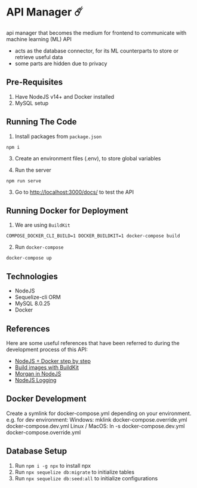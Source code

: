 # API Manager  ☄️
api manager that becomes the medium for frontend to communicate with machine learning (ML) API
- acts as the database connector, for its ML counterparts to store or retrieve useful data
- some parts are hidden due to privacy 

## Pre-Requisites

1. Have NodeJS v14+ and Docker installed
2. MySQL setup

## Running The Code

1. Install packages from `package.json`

```
npm i
```
3. Create an environment files (.env), to store global variables

2. Run the server

```
npm run serve
```

3. Go to [http://localhost:3000/docs/](http://localhost:3000/docs/) to test the API

## Running Docker for Deployment

1. We are using `BuildKit`

```
COMPOSE_DOCKER_CLI_BUILD=1 DOCKER_BUILDKIT=1 docker-compose build
```

2. Run `docker-compose`

```
docker-compose up
```

## Technologies

- NodeJS
- Sequelize-cli ORM
- MySQL 8.0.25
- Docker

## References

Here are some useful references that have been referred to during the development process of this API:

- [NodeJS + Docker step by step](https://blog.logrocket.com/node-js-docker-improve-dx/)
- [Build images with BuildKit](https://docs.docker.com/develop/develop-images/build_enhancements/)
- [Morgan in NodeJS](https://www.geeksforgeeks.org/what-is-morgan-in-node-js/)
- [NodeJS Logging](https://www.sentinelone.com/blog/getting-started-quickly-node-js-logging/)

## Docker Development

Create a symlink for docker-compose.yml depending on your environment.
e.g. for dev environment:
Windows: mklink docker-compose.override.yml docker-compose.dev.yml
Linux / MacOS: ln -s docker-compose.dev.yml docker-compose.override.yml

## Database Setup

1. Run `npm i -g npx` to install npx
2. Run `npx sequelize db:migrate` to initialize tables
3. Run `npx sequelize db:seed:all` to initialize configurations
